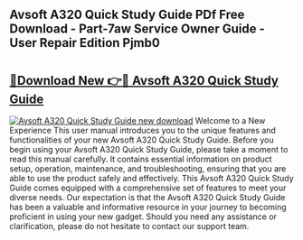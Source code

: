 ## Avsoft A320 Quick Study Guide PDf Free Download - Part-7aw Service Owner Guide - User Repair Edition Pjmb0

# <h2><a href="http://bc66346.oget.top/?id=Avsoft+A320+Quick+Study+Guide">🔗Download New 👉🔴 Avsoft A320 Quick Study Guide</a></h2>

[![Avsoft A320 Quick Study Guide new download](https://i.imgur.com/5g1atiW.png)](http://bc66346.oget.top/?id=Avsoft+A320+Quick+Study+Guide)
Welcome to a New Experience This user manual introduces you to the unique features and functionalities of your new Avsoft A320 Quick Study Guide. Before you begin using your Avsoft A320 Quick Study Guide, please take a moment to read this manual carefully. It contains essential information on product setup, operation, maintenance, and troubleshooting, ensuring that you are able to use the product safely and effectively. This Avsoft A320 Quick Study Guide comes equipped with a comprehensive set of features to meet your diverse needs. Our expectation is that the Avsoft A320 Quick Study Guide has been a valuable and informative resource in your journey to becoming proficient in using your new gadget. Should you need any assistance or clarification, please do not hesitate to contact our support team.
